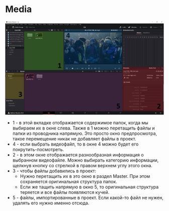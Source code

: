 # Media

![tab-media](img/tab-media.jpg)

* 1 - в этой вкладке отображается содержимое папок, когда мы выбираем их в окне слева. Также в 1 можно перетащить файлы и папки из проводника напрямую. Это просто окно предпросмотра, такое перемещение никак не добавляет файлы в проект.
* 4 - если выбрать видеофайл, то в окне 4 можно будет его покрутить-посмотреть.
* 2 - в этом окне отображается разнообразная информация о выбранном видеофайле. Можно выбирать категорию информации, щелкнув кнопку со стрелкой в правом верхнем углу этого окна.
* 3 - чтобы файлы добавились в проект:
  * Нужно перетащить их в это окно в раздел Master. При этом сохраняется оригинальная структура папок.
  * Если же тащить напрямую в окно 5, то оригинальная структура теряется и все файлы появляются кучей.
* 5 - файлы, импортированные в проект. Если какой-то файл не нужен, удалять его нужно именно отсюда.
